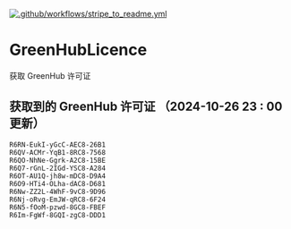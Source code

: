 [![.github/workflows/stripe_to_readme.yml](https://github.com/zjx-kimi/GreenHubLicence/actions/workflows/stripe_to_readme.yml/badge.svg)](https://github.com/zjx-kimi/GreenHubLicence/actions/workflows/stripe_to_readme.yml)
# GreenHubLicence
获取 GreenHub 许可证
## 获取到的 GreenHub 许可证 （2024-10-26 23 : 00 更新）
```
R6RN-EukI-yGcC-AEC8-26B1
R6QV-ACMr-YqB1-8RC8-7568
R6QO-NhNe-Ggrk-A2C8-15BE
R6Q7-rGnL-2IGd-YSC8-A284
R6OT-AU1Q-jh8w-mDC8-D9A4
R6O9-HTi4-OLha-dAC8-D681
R6Nw-ZZ2L-4WhF-9vC8-9D96
R6Nj-oRvg-EmJW-qRC8-6F24
R6N5-fOoM-pzwd-8GC8-FBEF
R6Im-FgWf-8GQI-zgC8-DDD1
```
